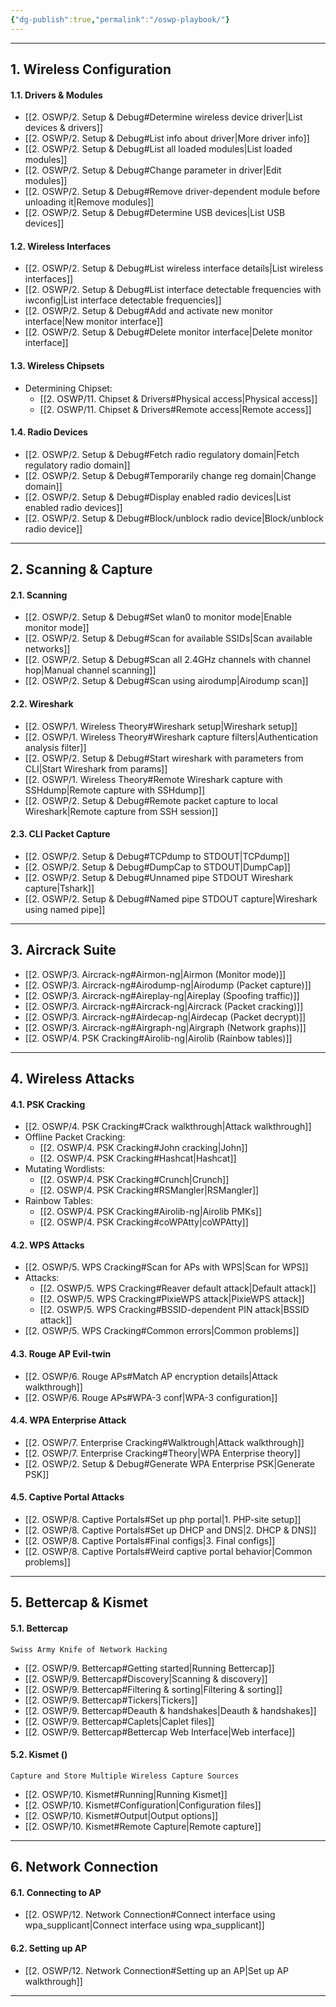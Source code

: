 ```yaml
---
{"dg-publish":true,"permalink":"/oswp-playbook/"}
---
```


-------------
## 1. Wireless Configuration

#### 1.1. Drivers & Modules
- [[2. OSWP/2. Setup & Debug#Determine wireless device driver\|List devices & drivers]]
- [[2. OSWP/2. Setup & Debug#List info about driver\|More driver info]]
- [[2. OSWP/2. Setup & Debug#List all loaded modules\|List loaded modules]]
- [[2. OSWP/2. Setup & Debug#Change parameter in driver\|Edit modules]]
- [[2. OSWP/2. Setup & Debug#Remove driver-dependent module before unloading it\|Remove modules]]
- [[2. OSWP/2. Setup & Debug#Determine USB devices\|List USB devices]]
#### 1.2. Wireless Interfaces
- [[2. OSWP/2. Setup & Debug#List wireless interface details\|List wireless interfaces]]
- [[2. OSWP/2. Setup & Debug#List interface detectable frequencies with iwconfig\|List interface detectable frequencies]]
- [[2. OSWP/2. Setup & Debug#Add and activate new monitor interface\|New monitor interface]]
- [[2. OSWP/2. Setup & Debug#Delete monitor interface\|Delete monitor interface]]
#### 1.3. Wireless Chipsets
- Determining Chipset:
	- [[2. OSWP/11. Chipset & Drivers#Physical access\|Physical access]]
	- [[2. OSWP/11. Chipset & Drivers#Remote access\|Remote access]]
#### 1.4. Radio Devices
- [[2. OSWP/2. Setup & Debug#Fetch radio regulatory domain\|Fetch regulatory radio domain]]
- [[2. OSWP/2. Setup & Debug#Temporarily change reg domain\|Change domain]]
- [[2. OSWP/2. Setup & Debug#Display enabled radio devices\|List enabled radio devices]]
- [[2. OSWP/2. Setup & Debug#Block/unblock radio device\|Block/unblock radio device]]
--------------------
## 2. Scanning & Capture

#### 2.1. Scanning
- [[2. OSWP/2. Setup & Debug#Set wlan0 to monitor mode\|Enable monitor mode]]
- [[2. OSWP/2. Setup & Debug#Scan for available SSIDs\|Scan available networks]]
- [[2. OSWP/2. Setup & Debug#Scan all 2.4GHz channels with channel hop\|Manual channel scanning]]
- [[2. OSWP/2. Setup & Debug#Scan using airodump\|Airodump scan]]
#### 2.2. Wireshark
- [[2. OSWP/1. Wireless Theory#Wireshark setup\|Wireshark setup]]
- [[2. OSWP/1. Wireless Theory#Wireshark capture filters\|Authentication analysis filter]]
- [[2. OSWP/2. Setup & Debug#Start wireshark with parameters from CLI\|Start Wireshark from params]]
- [[2. OSWP/1. Wireless Theory#Remote Wireshark capture with SSHdump\|Remote capture with SSHdump]]
- [[2. OSWP/2. Setup & Debug#Remote packet capture to local Wireshark\|Remote capture from SSH session]]
#### 2.3. CLI Packet Capture
- [[2. OSWP/2. Setup & Debug#TCPdump to STDOUT\|TCPdump]]
- [[2. OSWP/2. Setup & Debug#DumpCap to STDOUT\|DumpCap]]
- [[2. OSWP/2. Setup & Debug#Unnamed pipe STDOUT Wireshark capture\|Tshark]]
- [[2. OSWP/2. Setup & Debug#Named pipe STDOUT capture\|Wireshark using named pipe]]
----
## 3. Aircrack Suite

- [[2. OSWP/3. Aircrack-ng#Airmon-ng\|Airmon (Monitor mode)]]
- [[2. OSWP/3. Aircrack-ng#Airodump-ng\|Airodump (Packet capture)]]
- [[2. OSWP/3. Aircrack-ng#Aireplay-ng\|Aireplay (Spoofing traffic)]]
- [[2. OSWP/3. Aircrack-ng#Aircrack-ng\|Aircrack (Packet cracking)]]
- [[2. OSWP/3. Aircrack-ng#Airdecap-ng\|Airdecap (Packet decrypt)]]
- [[2. OSWP/3. Aircrack-ng#Airgraph-ng\|Airgraph (Network graphs)]]
- [[2. OSWP/4. PSK Cracking#Airolib-ng\|Airolib (Rainbow tables)]]
--------
## 4. Wireless Attacks

#### 4.1. PSK Cracking
- [[2. OSWP/4. PSK Cracking#Crack walkthrough\|Attack walkthrough]]
- Offline Packet Cracking:
	- [[2. OSWP/4. PSK Cracking#John cracking\|John]]
	- [[2. OSWP/4. PSK Cracking#Hashcat\|Hashcat]]
- Mutating Wordlists:
	- [[2. OSWP/4. PSK Cracking#Crunch\|Crunch]]
	- [[2. OSWP/4. PSK Cracking#RSMangler\|RSMangler]]
- Rainbow Tables:
	- [[2. OSWP/4. PSK Cracking#Airolib-ng\|Airolib PMKs]]
	- [[2. OSWP/4. PSK Cracking#coWPAtty\|coWPAtty]]
#### 4.2. WPS Attacks
- [[2. OSWP/5. WPS Cracking#Scan for APs with WPS\|Scan for WPS]]
- Attacks:
	- [[2. OSWP/5. WPS Cracking#Reaver default attack\|Default attack]]
	- [[2. OSWP/5. WPS Cracking#PixieWPS attack\|PixieWPS attack]]
	- [[2. OSWP/5. WPS Cracking#BSSID-dependent PIN attack\|BSSID attack]]
- [[2. OSWP/5. WPS Cracking#Common errors\|Common problems]]
#### 4.3. Rouge AP Evil-twin
- [[2. OSWP/6. Rouge APs#Match AP encryption details\|Attack walkthrough]]
- [[2. OSWP/6. Rouge APs#WPA-3 conf\|WPA-3 configuration]]
#### 4.4. WPA Enterprise Attack
- [[2. OSWP/7. Enterprise Cracking#Walktrough\|Attack walkthrough]]
- [[2. OSWP/7. Enterprise Cracking#Theory\|WPA Enterprise theory]]
- [[2. OSWP/2. Setup & Debug#Generate WPA Enterprise PSK\|Generate PSK]]
#### 4.5. Captive Portal Attacks
- [[2. OSWP/8. Captive Portals#Set up php portal\|1. PHP-site setup]]
- [[2. OSWP/8. Captive Portals#Set up DHCP and DNS\|2. DHCP & DNS]]
- [[2. OSWP/8. Captive Portals#Final configs\|3. Final configs]]
- [[2. OSWP/8. Captive Portals#Weird captive portal behavior\|Common problems]]
-------
## 5. Bettercap & Kismet

#### 5.1. Bettercap
	Swiss Army Knife of Network Hacking
- [[2. OSWP/9. Bettercap#Getting started\|Running Bettercap]]
- [[2. OSWP/9. Bettercap#Discovery\|Scanning & discovery]]
- [[2. OSWP/9. Bettercap#Filtering & sorting\|Filtering & sorting]]
- [[2. OSWP/9. Bettercap#Tickers\|Tickers]]
- [[2. OSWP/9. Bettercap#Deauth & handshakes\|Deauth & handshakes]]
- [[2. OSWP/9. Bettercap#Caplets\|Caplet files]]
- [[2. OSWP/9. Bettercap#Bettercap Web Interface\|Web interface]]
#### 5.2. Kismet ()
	Capture and Store Multiple Wireless Capture Sources
- [[2. OSWP/10. Kismet#Running\|Running Kismet]]
- [[2. OSWP/10. Kismet#Configuration\|Configuration files]]
- [[2. OSWP/10. Kismet#Output\|Output options]]
- [[2. OSWP/10. Kismet#Remote Capture\|Remote capture]]
------------------------------
## 6. Network Connection

#### 6.1. Connecting to AP
- [[2. OSWP/12. Network Connection#Connect interface using wpa_supplicant\|Connect interface using wpa_supplicant]]
#### 6.2. Setting up AP
- [[2. OSWP/12. Network Connection#Setting up an AP\|Set up AP walkthrough]]
-------------
